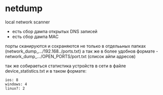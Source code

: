 # netdump
local network scanner

 - есть сбор дампа открытых DNS записей
 - есть сбор дампа MAC

порты сканируются и сохраняются не только в отделььных папках (network_dump_*.*.*.*/192.168.*.*/ports.txt) а так же в более удобнов формате - network_dump_*.*.*.*/OPEN_PORTS/port.txt (список айпи адресов)

так же собираеться статистика устройств в сети в файле device_statistics.txt и в таком формате:
```
ios: 8
windows: 4
linux?: 2
```
